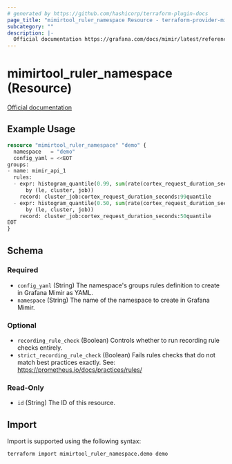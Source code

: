 ```yaml
---
# generated by https://github.com/hashicorp/terraform-plugin-docs
page_title: "mimirtool_ruler_namespace Resource - terraform-provider-mimirtool"
subcategory: ""
description: |-
  Official documentation https://grafana.com/docs/mimir/latest/references/http-api/#ruler
---
```


# mimirtool_ruler_namespace (Resource)

[Official documentation](https://grafana.com/docs/mimir/latest/references/http-api/#ruler)

## Example Usage

```terraform
resource "mimirtool_ruler_namespace" "demo" {
  namespace   = "demo"
  config_yaml = <<EOT
groups:
- name: mimir_api_1
  rules:
  - expr: histogram_quantile(0.99, sum(rate(cortex_request_duration_seconds_bucket[1m]))
      by (le, cluster, job))
    record: cluster_job:cortex_request_duration_seconds:99quantile
  - expr: histogram_quantile(0.50, sum(rate(cortex_request_duration_seconds_bucket[1m]))
      by (le, cluster, job))
    record: cluster_job:cortex_request_duration_seconds:50quantile
EOT
}
```

<!-- schema generated by tfplugindocs -->
## Schema

### Required

- `config_yaml` (String) The namespace's groups rules definition to create in Grafana Mimir as YAML.
- `namespace` (String) The name of the namespace to create in Grafana Mimir.

### Optional

- `recording_rule_check` (Boolean) Controls whether to run recording rule checks entirely.
- `strict_recording_rule_check` (Boolean) Fails rules checks that do not match best practices exactly. See: https://prometheus.io/docs/practices/rules/

### Read-Only

- `id` (String) The ID of this resource.

## Import

Import is supported using the following syntax:

```shell
terraform import mimirtool_ruler_namespace.demo demo
```
